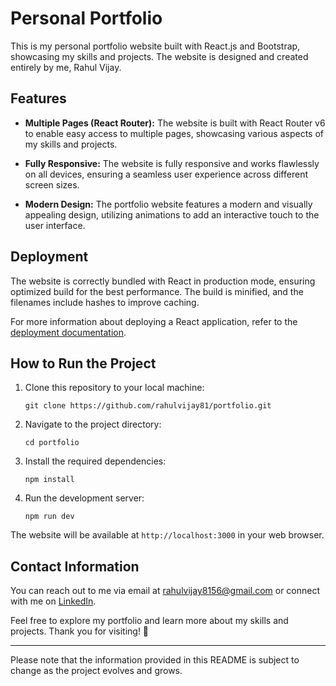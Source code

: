 # Personal Portfolio

This is my personal portfolio website built with React.js and Bootstrap, showcasing my skills and projects. The website is designed and created entirely by me, Rahul Vijay.

## Features

- **Multiple Pages (React Router):** The website is built with React Router v6 to enable easy access to multiple pages, showcasing various aspects of my skills and projects.

- **Fully Responsive:** The website is fully responsive and works flawlessly on all devices, ensuring a seamless user experience across different screen sizes.

- **Modern Design:** The portfolio website features a modern and visually appealing design, utilizing animations to add an interactive touch to the user interface.

## Deployment

The website is correctly bundled with React in production mode, ensuring optimized build for the best performance. The build is minified, and the filenames include hashes to improve caching.

For more information about deploying a React application, refer to the [deployment documentation](https://facebook.github.io/create-react-app/docs/deployment).

## How to Run the Project

1. Clone this repository to your local machine:
   ```
   git clone https://github.com/rahulvijay81/portfolio.git
   ```

2. Navigate to the project directory:
   ```
   cd portfolio
   ```

3. Install the required dependencies:
   ```
   npm install
   ```

4. Run the development server:
   ```
   npm run dev
   ```

The website will be available at `http://localhost:3000` in your web browser.

## Contact Information

You can reach out to me via email at [rahulvijay8156@gmail.com](mailto:rahulvijay8156@gmail.com) or connect with me on [LinkedIn](https://www.linkedin.com/in/rahulvijay81/).

Feel free to explore my portfolio and learn more about my skills and projects. Thank you for visiting! 🙏

---

Please note that the information provided in this README is subject to change as the project evolves and grows.
